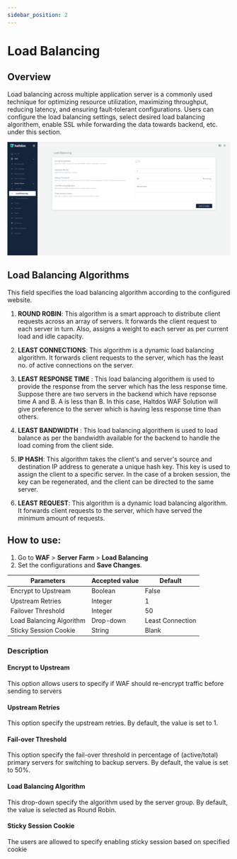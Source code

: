 ```yaml
---
sidebar_position: 2
---
```


# Load Balancing


## Overview 

Load balancing across multiple application server is a commonly used technique for optimizing resource utilization, maximizing throughput, reducing latency, and ensuring fault‑tolerant configurations.
Users can configure the load balancing settings, select desired load balancing algorithem, enable SSL while forwarding the data towards backend, etc. under this section. 

![Load Balancing](/img/community-waf/lbsettings.png)

## Load Balancing Algorithms
This field specifies the load balancing algorithm according to the configured website.

1. **ROUND ROBIN**: 
This algorithm is a smart approach to distribute client requests across an array of servers. It forwards the client request to each server in turn. Also, assigns a weight to each server as per current load and idle capacity.

2. **LEAST CONNECTIONS**: This algorithm is a dynamic load balancing algorithm. It forwards client requests to the server, which has the least no. of active connections on the server.

3. **LEAST RESPONSE TIME** : This load balancing algorithem is used to provide the response from the server which has the less response time. Suppose there are two servers in the backend which have repsonse time A and B. A is less than B. In this case, Haltdos WAF Solution will give preference to the server which is having less response time than others. 

4. **LEAST BANDWIDTH** : This load balancing algorithem is used to load balance as per the bandwidth available for the backend to handle the load coming from the client side. 

5. **IP HASH**: This algorithm takes the client's and server's source and destination IP address to generate a unique hash key. This key is used to assign the client to a specific server. In the case of a broken session, the key can be regenerated, and the client can be directed to the same server. 

6. **LEAST REQUEST**: This algorithm is a dynamic load balancing algorithm. It forwards client requests to the server, which have served the minimum amount of requests.


## How to use:
1. Go to **WAF** > **Server Farm** > **Load Balancing**
2. Set the configurations and **Save Changes**.

| Parameters            | Accepted value |  Default         |
|-----------------------|----------------|------------------|
| Encrypt to Upstream                   |Boolean         |False             |
| Upstream Retries      | Integer        | 1                |
| Failover Threshold    | Integer        | 50               |
| Load Balancing Algorithm             | Drop-down      | Least Connection |
| Sticky Session Cookie | String         | Blank            |

### Description

#### Encrypt to Upstream
This option allows users to specify if WAF should re-encrypt traffic before sending to servers

#### Upstream Retries
This option specify the upstream retries. By default, the value is set to 1.

#### Fail-over Threshold
This option specify the fail-over threshold in percentage of (active/total) primary servers for switching to backup servers. By default, the value is set to 50%.

#### Load Balancing Algorithm
This drop-down specify the algorithm used by the server group. By default, the value is selected as Round Robin.

#### Sticky Session Cookie
The users are allowed to specify enabling sticky session based on specified cookie